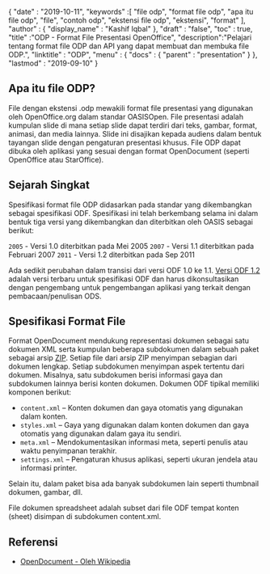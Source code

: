 {
  "date" : "2019-10-11",
  "keywords" :[ "file odp", "format file odp", "apa itu file odp", "file", "contoh odp", "ekstensi file odp", "ekstensi", "format" ],
  "author" : {
    "display_name" : "Kashif Iqbal"
},
  "draft" : "false",
  "toc" : true,
  "title" :"ODP - Format File Presentasi OpenOffice",
  "description":"Pelajari tentang format file ODP dan API yang dapat membuat dan membuka file ODP.",
  "linktitle" : "ODP",
  "menu" : {
    "docs" : {
      "parent" : "presentation"
}
},
  "lastmod" : "2019-09-10"
}

## Apa itu file ODP?

File dengan ekstensi .odp mewakili format file presentasi yang digunakan oleh OpenOffice.org dalam standar OASISOpen. File presentasi adalah kumpulan slide di mana setiap slide dapat terdiri dari teks, gambar, format, animasi, dan media lainnya. Slide ini disajikan kepada audiens dalam bentuk tayangan slide dengan pengaturan presentasi khusus. File ODP dapat dibuka oleh aplikasi yang sesuai dengan format OpenDocument (seperti OpenOffice atau StarOffice).

## Sejarah Singkat

Spesifikasi format file ODP didasarkan pada standar yang dikembangkan sebagai spesifikasi ODF. Spesifikasi ini telah berkembang selama ini dalam bentuk tiga versi yang dikembangkan dan diterbitkan oleh OASIS sebagai berikut:

`2005` - Versi 1.0 diterbitkan pada Mei 2005
`2007` - Versi 1.1 diterbitkan pada Februari 2007
`2011` - Versi 1.2 diterbitkan pada Sep 2011

Ada sedikit perubahan dalam transisi dari versi ODF 1.0 ke 1.1. [Versi ODF 1.2](https://www.oasis-open.org/standards#opendocumentv1.2) adalah versi terbaru untuk spesifikasi ODF dan harus dikonsultasikan dengan pengembang untuk pengembangan aplikasi yang terkait dengan pembacaan/penulisan ODS.

## Spesifikasi Format File

Format OpenDocument mendukung representasi dokumen sebagai satu dokumen XML serta kumpulan beberapa subdokumen dalam sebuah paket sebagai arsip [ZIP](https://docs.fileformat.com/compression/zip/). Setiap file dari arsip ZIP menyimpan sebagian dari dokumen lengkap. Setiap subdokumen menyimpan aspek tertentu dari dokumen. Misalnya, satu subdokumen berisi informasi gaya dan subdokumen lainnya berisi konten dokumen. Dokumen ODF tipikal memiliki komponen berikut:

* `content.xml` – Konten dokumen dan gaya otomatis yang digunakan dalam konten.
* `styles.xml` – Gaya yang digunakan dalam konten dokumen dan gaya otomatis yang digunakan dalam gaya itu sendiri.
* `meta.xml` – Mendokumentasikan informasi meta, seperti penulis atau waktu penyimpanan terakhir.
* `settings.xml` – Pengaturan khusus aplikasi, seperti ukuran jendela atau informasi printer.

Selain itu, dalam paket bisa ada banyak subdokumen lain seperti thumbnail dokumen, gambar, dll.

File dokumen spreadsheet adalah subset dari file ODF tempat konten (sheet) disimpan di subdokumen content.xml.

## Referensi

* [OpenDocument - Oleh Wikipedia](https://en.wikipedia.org/wiki/OpenDocument)

